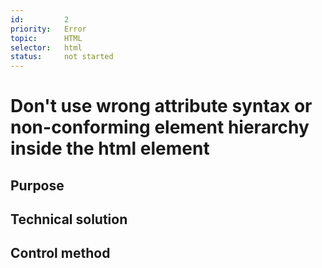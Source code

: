```yaml
---
id:         2
priority:   Error
topic:      HTML
selector:   html
status:     not started
---
```


# Don't use wrong attribute syntax or non-conforming element hierarchy inside the html element

## Purpose

## Technical solution

## Control method

